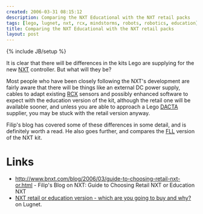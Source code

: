 ```yaml
---
created: 2006-03-31 08:15:12
description: Comparing the NXT Educational with the NXT retail packs
tags: [lego, lugnet, nxt, rcx, mindstorms, robots, robotics, education]
title: Comparing the NXT Educational with the NXT retail packs
layout: post
---
```

{% include JB/setup %}

It is clear that there will be differences in the kits Lego are supplying for the new [NXT](/NXT) controller. But what will they be?

Most people who have been closely following the NXT's development are fairly aware that there will be things like an external DC power supply, cables to adapt existing [RCX](/RCX) sensors and possibly enhanced software to expect with the education version of the kit, although the retail one will be available sooner, and unless you are able to approach a Lego [DACTA](/DACTA) supplier, you may be stuck with the retail version anyway.

Filip's blog has covered some of these differences in some detail, and is definitely worth a read. He also goes further, and compares the [FLL](FLL "The First Lego League") version of the NXT kit.

# Links

* <http://www.bnxt.com/blog/2006/03/guide-to-choosing-retail-nxt-or.html> - Filip's Blog on NXT: Guide to Choosing Retail NXT or Education NXT
* [NXT retail or education version - which are you going to buy and why?](http://news.lugnet.com/robotics/?n=25765) on Lugnet.
